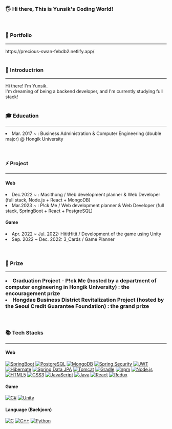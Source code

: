 ### 🖐 Hi there, This is Yunsik's Coding World!
<!--
**rilato/rilato** is a ✨ _special_ ✨ repository because its `README.md` (this file) appears on your GitHub profile.

Here are some ideas to get you started:

- 🔭 I’m currently working on ...
- 🌱 I’m currently learning ...
- 👯 I’m looking to collaborate on ...
- 🤔 I’m looking for help with ...
- 💬 Ask me about ...
- 📫 How to reach me: ...
- 😄 Pronouns: ...
- ⚡ Fun fact: ...
-->
<br/>
<h3> 📄 Portfolio </h3>
<hr/>
https://precious-swan-febdb2.netlify.app/
<br/>
<br/>

<h3> 💬 Introductrion </h3>
<hr/>
Hi there! I'm Yunsik.<br/>
I'm dreaming of being a backend developer, and I'm currently studying full stack!
<br/>
<br/>

<h3> 🎓 Education </h3>
<hr/>
<li>Mar. 2017 ~ : Business Administration & Computer Engineering (double major) @ Hongik University</li>
<br/>
<br/>

<h3> ⚡ Project </h3>
<hr/>
<h4> Web </h4>
<li> Dec.2022 ~ : Masithong / Web development planner & Web Developer (full stack, Node.js + React + MongoDB) </li>
<li> Mar.2023 ~ : P!ck Me / Web development planner & Web Developer (full stack, SpringBoot + React + PostgreSQL) </li>
<h4> Game </h4>
<li>Apr. 2022 ~ Jul. 2022: HititHitit / Development of the game using Unity </li>
<li>Sep. 2022 ~ Dec. 2022: 3_Cards / Game Planner </li>
<br/>
<br/>

<h3> 🏅 Prize </3>
<hr/>
<li> Graduation Project - P!ck Me (hosted by a department of computer engineering in Hongik University) : the encouragement prize </li>
<li> Hongdae Business District Revitalization Project (hosted by the Seoul Credit Guarantee Foundation) : the grand prize </li>
<br/>
<br/>

<h3> 📚 Tech Stacks </h3>
<hr/>
<h4> Web </h4>
<a href="https://spring.io/projects/spring-boot"><img src="https://img.shields.io/badge/-SpringBoot-6DB33F?style=flat-square&logo=SpringBoot&logoColor=white" alt="SpringBoot"></a>
<a href="https://www.postgresql.org/"><img src="https://img.shields.io/badge/-PostgreSQL-336791?style=flat-square&logo=PostgreSQL&logoColor=white" alt="PostgreSQL"></a>
<a href="https://www.mongodb.com/"><img src="https://img.shields.io/badge/-MongoDB-47A248?style=flat-square&logo=MongoDB&logoColor=white" alt="MongoDB"></a>
<a href="https://spring.io/projects/spring-security"><img src="https://img.shields.io/badge/-Spring%20Security-6DB33F?style=flat-square&logo=Spring%20Security&logoColor=white" alt="Spring Security"></a>
<a href="https://jwt.io/"><img src="https://img.shields.io/badge/-JWT-000000?style=flat-square&logo=JSON%20Web%20Tokens&logoColor=white" alt="JWT"></a>
<a href="https://hibernate.org/"><img src="https://img.shields.io/badge/-Hibernate-59666C?style=flat-square&logo=Hibernate&logoColor=white" alt="Hibernate"></a>
<a href="https://spring.io/projects/spring-data-jpa"><img src="https://img.shields.io/badge/-Spring%20Data%20JPA-6DB33F?style=flat-square&logo=Spring&logoColor=white" alt="Spring Data JPA"></a>
<a href="http://tomcat.apache.org/"><img src="https://img.shields.io/badge/-Tomcat-F8DC75?style=flat-square&logo=Apache%20Tomcat&logoColor=black" alt="Tomcat"></a>
<a href="https://gradle.org/"><img src="https://img.shields.io/badge/-Gradle-02303A?style=flat-square&logo=Gradle&logoColor=white" alt="Gradle"></a>
<a href="https://www.npmjs.com/"><img src="https://img.shields.io/badge/-npm-CB3837?style=flat-square&logo=npm&logoColor=white" alt="npm"></a>
<a href="https://nodejs.org/"><img src="https://img.shields.io/badge/-Node.js-339933?style=flat-square&logo=Node.js&logoColor=white" alt="Node.js"></a>
<a href="https://developer.mozilla.org/en-US/docs/Web/Guide/HTML/HTML5"><img src="https://img.shields.io/badge/-HTML5-E34F26?style=flat-square&logo=HTML5&logoColor=white" alt="HTML5"></a>
<a href="https://developer.mozilla.org/en-US/docs/Web/CSS"><img src="https://img.shields.io/badge/-CSS3-1572B6?style=flat-square&logo=CSS3&logoColor=white" alt="CSS3"></a>
<a href="https://developer.mozilla.org/en-US/docs/Web/JavaScript"><img src="https://img.shields.io/badge/-JavaScript-F7DF1E?style=flat-square&logo=JavaScript&logoColor=black" alt="JavaScript"></a>
<a href="https://www.java.com/"><img src="https://img.shields.io/badge/-Java-007396?style=flat-square&logo=Java&logoColor=white" alt="Java"></a>
<a href="https://reactjs.org/"><img src="https://img.shields.io/badge/-React-61DAFB?style=flat-square&logo=React&logoColor=white" alt="React"></a>
<a href="https://react-redux.js.org/"><img src="https://img.shields.io/badge/-Redux-764ABC?style=flat-square&logo=Redux&logoColor=white" alt="Redux"></a>

<h4> Game </h4>
<a href="https://docs.microsoft.com/en-us/dotnet/csharp/"><img src="https://img.shields.io/badge/-C%23-239120?style=flat-square&logo=C%20Sharp&logoColor=white" alt="C#"></a>
<a href="https://unity.com/"><img src="https://img.shields.io/badge/-Unity-000000?style=flat-square&logo=Unity&logoColor=white" alt="Unity"></a>
<h4> Language (Baekjoon) </h4>
<a href="https://en.wikipedia.org/wiki/C_(programming_language)"><img src="https://img.shields.io/badge/-C-A8B9CC?style=flat-square&logo=C&logoColor=white" alt="C"></a>
<a href="https://en.wikipedia.org/wiki/C%2B%2B"><img src="https://img.shields.io/badge/-C++-00599C?style=flat-square&logo=C%2B%2B&logoColor=white" alt="C++"></a>
<a href="https://www.python.org/"><img src="https://img.shields.io/badge/-Python-3776AB?style=flat-square&logo=Python&logoColor=white" alt="Python"></a>
